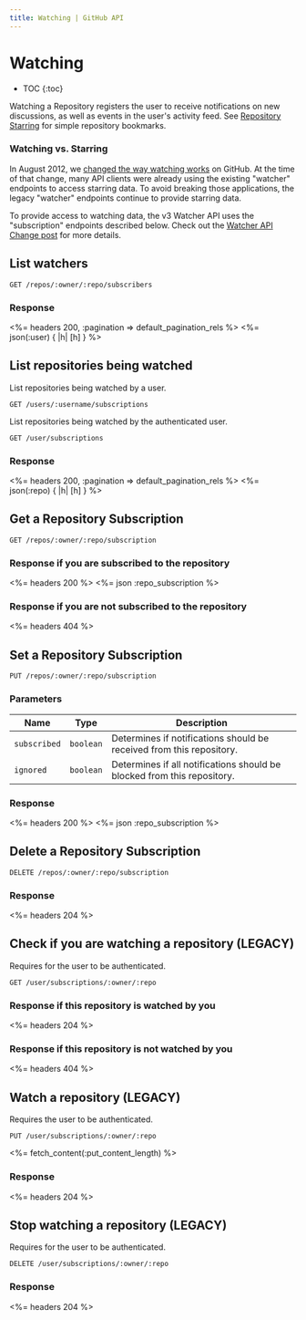 ```yaml
---
title: Watching | GitHub API
---
```


# Watching

* TOC
{:toc}

Watching a Repository registers the user to receive notifications on new
discussions, as well as events in the user's activity feed.  See [Repository
Starring](/v3/activity/starring) for simple repository bookmarks.

### Watching vs. Starring

In August 2012, we [changed the way watching
works](https://github.com/blog/1204-notifications-stars) on GitHub.  At the time
of that change, many API clients were already using the existing "watcher"
endpoints to access starring data. To avoid breaking those applications, the
legacy "watcher" endpoints continue to provide starring data.

To provide access to watching data, the v3 Watcher API uses the "subscription"
endpoints described below. Check out the [Watcher API Change
post](/changes/2012-9-5-watcher-api/) for more details.

## List watchers

    GET /repos/:owner/:repo/subscribers

### Response

<%= headers 200, :pagination => default_pagination_rels %>
<%= json(:user) { |h| [h] } %>

## List repositories being watched

List repositories being watched by a user.

    GET /users/:username/subscriptions

List repositories being watched by the authenticated user.

    GET /user/subscriptions

### Response

<%= headers 200, :pagination => default_pagination_rels %>
<%= json(:repo) { |h| [h] } %>

## Get a Repository Subscription

    GET /repos/:owner/:repo/subscription

### Response if you are subscribed to the repository

<%= headers 200 %>
<%= json :repo_subscription %>

### Response if you are not subscribed to the repository

<%= headers 404 %>

## Set a Repository Subscription

    PUT /repos/:owner/:repo/subscription

### Parameters

Name | Type | Description
-----|------|--------------
`subscribed`|`boolean`| Determines if notifications should be received from this repository.
`ignored`|`boolean`| Determines if all notifications should be blocked from this repository.


### Response

<%= headers 200 %>
<%= json :repo_subscription %>

## Delete a Repository Subscription

    DELETE /repos/:owner/:repo/subscription

### Response

<%= headers 204 %>

## Check if you are watching a repository (LEGACY)

Requires for the user to be authenticated.

    GET /user/subscriptions/:owner/:repo

### Response if this repository is watched by you

<%= headers 204 %>

### Response if this repository is not watched by you

<%= headers 404 %>

## Watch a repository (LEGACY)

Requires the user to be authenticated.

    PUT /user/subscriptions/:owner/:repo

<%= fetch_content(:put_content_length) %>

### Response

<%= headers 204 %>

## Stop watching a repository (LEGACY)

Requires for the user to be authenticated.

    DELETE /user/subscriptions/:owner/:repo

### Response

<%= headers 204 %>
